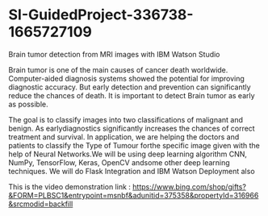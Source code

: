# SI-GuidedProject-336738-1665727109
Brain tumor detection from MRI images with IBM Watson Studio

Brain tumor is one of the main causes of cancer death worldwide. Computer-aided diagnosis systems showed the potential for improving diagnostic accuracy. But early detection and prevention can significantly reduce the chances of death. It is important to detect Brain tumor as early as possible.

The goal is to classify images into two classifications of malignant and benign. As earlydiagnostics significantly increases the chances of correct treatment and survival. In application, we are helping the doctors and patients to classify the Type of   Tumour forthe specific image given with the help of Neural Networks.We will be using deep learning algorithm CNN, NumPy, TensorFlow, Keras, OpenCV andsome other deep learning techniques. We will do Flask Integration and IBM Watson Deployment also

This is the video demonstration link : https://www.bing.com/shop/gifts?&FORM=PLBSC1&entrypoint=msnbf&adunitid=375358&propertyId=316966&srcmodid=backfill

